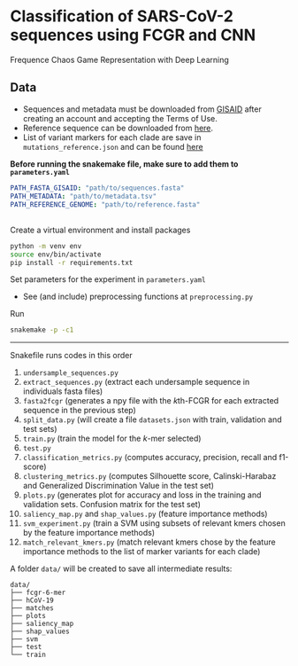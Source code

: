 # Classification of SARS-CoV-2 sequences using FCGR and CNN
Frequence Chaos Game Representation with Deep Learning

## Data
+ Sequences and metadata must be downloaded from [GISAID](https://www.gisaid.org/) after creating an account and accepting the Terms of Use. 
+ Reference sequence can be downloaded from [here](https://www.gisaid.org/resources/hcov-19-reference-sequence/).
+ List of variant markers for each clade are save in `mutations_reference.json` and can be found [here](https://www.gisaid.org/resources/statements-clarifications/clade-and-lineage-nomenclature-aids-in-genomic-epidemiology-of-active-hcov-19-viruses/)

**Before running the snakemake file, make sure to add them to `parameters.yaml`**
```yaml
PATH_FASTA_GISAID: "path/to/sequences.fasta"
PATH_METADATA: "path/to/metadata.tsv"
PATH_REFERENCE_GENOME: "path/to/reference.fasta"
```

## 
Create a virtual environment and install packages
```bash
python -m venv env
source env/bin/activate
pip install -r requirements.txt
```

Set parameters for the experiment in `parameters.yaml`
- See (and include) preprocessing functions at `preprocessing.py`

Run
```bash
snakemake -p -c1
```

___
Snakefile runs codes in this order
1. `undersample_sequences.py`
2. `extract_sequences.py` (extract each undersample sequence in individuals fasta files)
3. `fasta2fcgr` (generates a npy file with the $k$th-FCGR for each extracted sequence in the previous step)
3. `split_data.py` (will create a file `datasets.json` with train, validation and test sets)
4. `train.py` (train the model for the $k$-mer selected)
5. `test.py`
6. `classification_metrics.py` (computes accuracy, precision, recall and f1-score) 
7. `clustering_metrics.py` (computes Silhouette score, Calinski-Harabaz and Generalized Discrimination Value in the test set)
8. `plots.py` (generates plot for accuracy and loss in the training and validation sets. Confusion matrix for the test set)
9. `saliency_map.py` and `shap_values.py` (feature importance methods)
10. `svm_experiment.py` (train a SVM using subsets of relevant kmers chosen by the feature importance methods)
11. `match_relevant_kmers.py` (match relevant kmers chose by the feature importance methods to the list of marker variants for each clade)

A folder `data/` will be created to save all intermediate results: 
```
data/
├── fcgr-6-mer
├── hCoV-19
├── matches
├── plots
├── saliency_map
├── shap_values
├── svm
├── test
└── train
```

<!-- - `<SPECIE>/` with all sequences extracted individually in the fasta file, in separated folders by label (Clade) 
- `train/` will contain 
    - `undersample_by_clade.csv`
    - `available_by_clade.csv` a summary of the available sequences by clade, subject to the restrictions made in `undersample_sequences.py`(remove duplicates and empty rows)
    - `selected_by_clade.csv` a summary of the selected sequences by clade
    - `checkpoints/` will save the best weights during training.
    - `preprocessing.json` will save a list with the preprocessing applied to each FCGR during training.
    - `training_log.csv`: accuracy and loss and learning rate per epoch for train and validation sets.
    - `test/` will save all the metrics (classification and clustering) resulting from the evaluation of the best model on the test set.
    - `plots` accuracy and loss plots during training, confusion matrix
    - `saliency_maps/` representative FCGR by clade, saliency map and relevant k-mers for that representative.

A folder `fcgr-<KMER>-mer/` will contain all the FCGR created from the sequences in `data/<SPECIE>`  -->